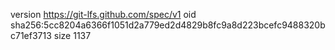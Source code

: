 version https://git-lfs.github.com/spec/v1
oid sha256:5cc8204a6366f1051d2a779ed2d4829b8fc9a8d223bcefc9488320bc71ef3713
size 1137
